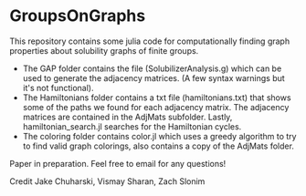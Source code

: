 # GroupsOnGraphs

This repository contains some julia code for computationally finding graph properties about solubility graphs of finite groups. 

- The GAP folder contains the file (SolubilizerAnalysis.g) which can be used to generate the adjacency matrices. (A few syntax warnings but it's not functional).
- The Hamiltonians folder contains a txt file (hamiltonians.txt) that shows some of the paths we found for each adjacency matrix. The adjacency matrices are contained in the AdjMats subfolder. Lastly, hamiltonian_search.jl searches for the Hamiltonian cycles.
- The coloring folder contains color.jl which uses a greedy algorithm to try to find valid graph colorings, also contains a copy of the AdjMats folder.

Paper in preparation. Feel free to email for any questions!

Credit Jake Chuharski, Vismay Sharan, Zach Slonim
